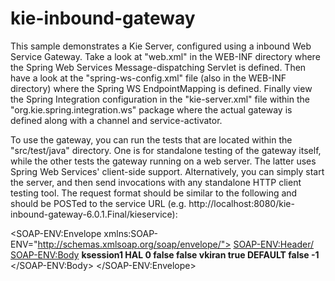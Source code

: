 kie-inbound-gateway
===================
This sample demonstrates a Kie Server, configured using a inbound Web Service Gateway. Take a look at "web.xml" in the WEB-INF directory where the Spring Web Services Message-dispatching Servlet is defined. Then have a look at the "spring-ws-config.xml" file (also in the WEB-INF directory) where the Spring WS EndpointMapping is defined. Finally view the Spring Integration configuration in the "kie-server.xml" file within the "org.kie.spring.integration.ws" package where the actual gateway is defined along with a channel and service-activator.

To use the gateway, you can run the tests that are located within the "src/test/java" directory. One is for standalone testing of the gateway itself, while the other tests the gateway running on a web server. The latter uses Spring Web Services' client-side support. Alternatively, you can simply start the server, and then send invocations with any standalone HTTP client testing tool. The request format should be similar to the following and should be POSTed to the service URL (e.g. http://localhost:8080/kie-inbound-gateway-6.0.1.Final/kieservice):

<?xml version="1.0" encoding="UTF-8"?>
<SOAP-ENV:Envelope xmlns:SOAP-ENV="http://schemas.xmlsoap.org/soap/envelope/">
	<SOAP-ENV:Header/>
	<SOAP-ENV:Body>
		**<batch-execution>
			<lookup>ksession1</lookup>
			<commands>
				<insert>
					<object class="org.kie.spring.beans.Person">
						<name>HAL</name>
						<age>0</age>
						<sex/>
						<alive>false</alive>
						<happy>false</happy>
					</object>
					<outIdentifier>vkiran</outIdentifier>
					<returnObject>true</returnObject>
					<entryPoint>DEFAULT</entryPoint>
					<disconnected>false</disconnected>
				</insert>
				<fire-all-rules>
					<max>-1</max>
				</fire-all-rules>
			</commands>
		</batch-execution>**
	</SOAP-ENV:Body>
</SOAP-ENV:Envelope>